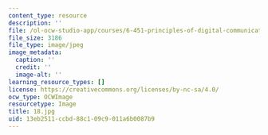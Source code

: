 ```yaml
---
content_type: resource
description: ''
file: /ol-ocw-studio-app/courses/6-451-principles-of-digital-communication-ii-spring-2005/13eb2511ccbd88c109c9011a6b0087b9_18.jpg
file_size: 3186
file_type: image/jpeg
image_metadata:
  caption: ''
  credit: ''
  image-alt: ''
learning_resource_types: []
license: https://creativecommons.org/licenses/by-nc-sa/4.0/
ocw_type: OCWImage
resourcetype: Image
title: 18.jpg
uid: 13eb2511-ccbd-88c1-09c9-011a6b0087b9
---
```

